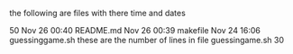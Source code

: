 the following are files with there time and dates

50 Nov 26 00:40 README.md
Nov 26 00:39 makefile
Nov 24 16:06 guessinggame.sh
these are the number of lines in file guessingame.sh
30
